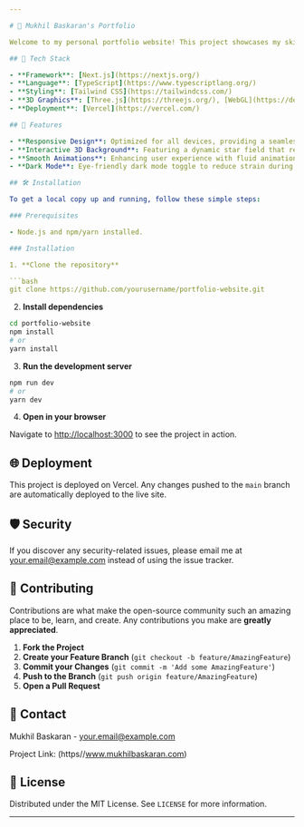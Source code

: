 ```yaml
---

# 🌟 Mukhil Baskaran's Portfolio

Welcome to my personal portfolio website! This project showcases my skills, projects, and experiences in a sleek, modern, and interactive format. Built with the latest technologies, it reflects my passion for web development and data science.

## 🚀 Tech Stack

- **Framework**: [Next.js](https://nextjs.org/)
- **Language**: [TypeScript](https://www.typescriptlang.org/)
- **Styling**: [Tailwind CSS](https://tailwindcss.com/)
- **3D Graphics**: [Three.js](https://threejs.org/), [WebGL](https://developer.mozilla.org/en-US/docs/Web/API/WebGL_API)
- **Deployment**: [Vercel](https://vercel.com/)

## 🎨 Features

- **Responsive Design**: Optimized for all devices, providing a seamless experience on desktops, tablets, and smartphones.
- **Interactive 3D Background**: Featuring a dynamic star field that responds to user interaction, powered by Three.js and WebGL.
- **Smooth Animations**: Enhancing user experience with fluid animations using Framer Motion.
- **Dark Mode**: Eye-friendly dark mode toggle to reduce strain during night-time browsing.

## 🛠 Installation

To get a local copy up and running, follow these simple steps:

### Prerequisites

- Node.js and npm/yarn installed.

### Installation

1. **Clone the repository**

```bash
git clone https://github.com/yourusername/portfolio-website.git
```

2. **Install dependencies**

```bash
cd portfolio-website
npm install
# or
yarn install
```

3. **Run the development server**

```bash
npm run dev
# or
yarn dev
```

4. **Open in your browser**

Navigate to [http://localhost:3000](http://localhost:3000) to see the project in action.

## 🌐 Deployment

This project is deployed on Vercel. Any changes pushed to the `main` branch are automatically deployed to the live site.

## 🛡 Security

If you discover any security-related issues, please email me at your.email@example.com instead of using the issue tracker.

## 🤝 Contributing

Contributions are what make the open-source community such an amazing place to be, learn, and create. Any contributions you make are **greatly appreciated**.

1. **Fork the Project**
2. **Create your Feature Branch** (`git checkout -b feature/AmazingFeature`)
3. **Commit your Changes** (`git commit -m 'Add some AmazingFeature'`)
4. **Push to the Branch** (`git push origin feature/AmazingFeature`)
5. **Open a Pull Request**

## 📧 Contact

Mukhil Baskaran - your.email@example.com

Project Link: (https//www.mukhilbaskaran.com)

## 📝 License

Distributed under the MIT License. See `LICENSE` for more information.

---
```


